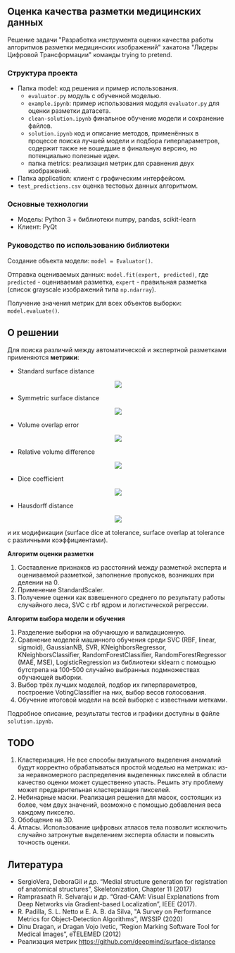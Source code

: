 ## Оценка качества разметки медицинских данных
Решение задачи "Разработка инструмента оценки качества работы алгоритмов разметки медицинских изображений" хакатона "Лидеры Цифровой Трансформации" команды trying to pretend.

### Структура проекта
- Папка model: код решения и пример использования.
  - `evaluator.py` модуль с обученной моделью.
  - `example.ipynb`: пример использования модуля `evaluator.py` для оценки разметки датасета.
  - `clean-solution.ipynb` финальное обучение модели и сохранение файлов.
  - `solution.ipynb` код и описание методов, применённых в процессе поиска лучшей модели и подбора гиперпараметров, содержит также не вошедшие в финальную версию, но потенциально полезные идеи.
  - папка metrics: реализация метрик для сравнения двух изображений.
- Папка application: клиент с графическим интерфейсом.
- `test_predictions.csv` оценка тестовых данных алгоритмом.

### Основные технологии
- Модель: Python 3 + библиотеки numpy, pandas, scikit-learn
- Клиент: PyQt

### Руководство по использованию библиотеки
Создание объекта модели: `model = Evaluator()`.

Отправка оцениваемых данных: `model.fit(expert, predicted)`, где `predicted` - оцениваемая разметка, `expert` - правильная разметка (список grayscale изображений типа `np.ndarray`).

Получение значения метрик для всех объектов выборки: `model.evaluate()`.

## О решении
Для поиска различий между автоматической и экспертной разметками применяются **метрики**:
- Standard surface distance
<p align="center">
  <img src="https://latex.codecogs.com/svg.latex?AvD=\frac{1}{Y}\sum_{y\in%20Y}D_X(y)" /> 
</p>

- Symmetric surface distance
<p align="center">
  <img src="https://latex.codecogs.com/svg.latex?AvSD=\frac{1}{|X|+|Y|}\left(\sum_{x\in%20X}D_Y(x)+\sum_{y\in%20Y}D_X(y)\right)=\frac{|Y|AvD_Y(X,%20Y)+|X|AvD(Y,%20X)}{|X|+|Y|}" /> 
</p>

- Volume overlap error
<p align="center">
  <img src="https://latex.codecogs.com/svg.latex?VOE=100\times\left(1-\frac{|X\cap%20Y|}{|X|+|Y|}\right)" /> 
</p>

- Relative volume difference
<p align="center">
  <img src="https://latex.codecogs.com/svg.latex?RVD%20=%20100\times\frac{|X|-|Y|}{|Y|}" /> 
</p>

- Dice coefficient
<p align="center">
  <img src="https://latex.codecogs.com/svg.latex?DICE%20=%20\frac{2|X\cap%20Y|}{|X|+|Y|}" /> 
</p>

- Hausdorff distance
<p align="center">
  <img src="https://latex.codecogs.com/svg.latex?D=\max\{\max_{x\in%20X}\min_{y\in%20Y}d(x,%20y),%20\max_{y\in%20Y}\min_{x\in%20X}d(x,%20y)\}" /> 
</p>

и их модификации (surface dice at tolerance, surface overlap at tolerance с различными коэффициентами).

**Алгоритм оценки разметки**
1. Составление признаков из расстояний между разметкой эксперта и оцениваемой разметкой, заполнение пропусков, возникших при делении на 0.
2. Применение StandardScaler.
3. Получение оценки как взвешенного среднего по результату работы случайного леса, SVC с rbf ядром и логистической регрессии.

**Алгоритм выбора модели и обучения**
1. Разделение выборки на обучающую и валидационную.
2. Сравнение моделей машинного обучения среди SVC (RBF, linear, sigmoid), GaussianNB, SVR, KNeighborsRegressor, KNeighborsClassifier, RandomForestClassifier, RandomForestRegressor (MAE, MSE), LogisticRegression из библиотеки sklearn с помощью бутстрепа на 100-500 случайно выбранных подмножествах обучающей выборки.
3. Выбор трёх лучших моделей, подбор их гиперпараметров, построение VotingClassifier на них, выбор весов голосования.
4. Обучение итоговой модели на всей выборке с известными метками.

Подробное описание, результаты тестов и графики доступны в файле `solution.ipynb`.

## TODO
1. Кластеризация. Не все способы визуального выделения аномалий будут корректно обрабатываться простой моделью на метриках: из-за неравномерного распределения выделенных пикселей в области качество оценки может существенно упасть. Решить эту проблему может предварительная кластеризация пикселей.
2. Небинарные маски. Реализация решения для масок, состоящих из более, чем двух значений, возможно с помощью добавления веса каждому пикселю.
3. Обобщение на 3D.
4. Атласы. Использование цифровых атласов тела позволит исключить случайно затронутые выделением эксперта области и повысить точность оценки.

## Литература
- SergioVera, DeboraGil и др. “Medial structure generation for registration of anatomical structures”, Skeletonization, Chapter 11 (2017)
- Ramprasaath R. Selvaraju и др. “Grad-CAM: Visual Explanations from Deep Networks via Gradient-based Localization”, IEEE (2017).
- R. Padilla, S. L. Netto и E. A. B. da Silva, "A Survey on Performance Metrics for Object-Detection Algorithms", IWSSIP (2020)
- Dinu Dragan, и Dragan Vojo Ivetic, “Region Marking Software Tool for Medical Images”, eTELEMED (2012)
- Реализация метрик https://github.com/deepmind/surface-distance
